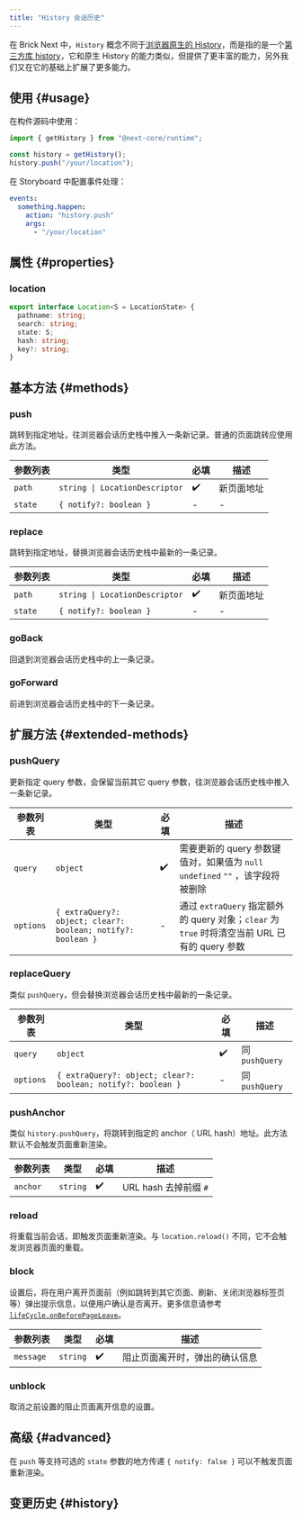 ```yaml
---
title: "History 会话历史"
---
```


在 Brick Next 中，`History` 概念不同于[浏览器原生的 History]，而是指的是一个[第三方库 history]，它和原生 History 的能力类似，但提供了更丰富的能力，另外我们又在它的基础上扩展了更多能力。

## 使用 {#usage}

在构件源码中使用：

```ts
import { getHistory } from "@next-core/runtime";

const history = getHistory();
history.push("/your/location");
```

在 Storyboard 中配置事件处理：

```yaml
events:
  something.happen:
    action: "history.push"
    args:
      - "/your/location"
```

## 属性 {#properties}

### location

```ts
export interface Location<S = LocationState> {
  pathname: string;
  search: string;
  state: S;
  hash: string;
  key?: string;
}
```

## 基本方法 {#methods}

### push

跳转到指定地址，往浏览器会话历史栈中推入一条新记录。普通的页面跳转应使用此方法。

| 参数列表 | 类型                                          | 必填 | 描述       |
| -------- | --------------------------------------------- | ---- | ---------- |
| `path`   | <code>string &#124; LocationDescriptor</code> | ✔️   | 新页面地址 |
| `state`  | `{ notify?: boolean }`                        | -    | -          |

### replace

跳转到指定地址，替换浏览器会话历史栈中最新的一条记录。

| 参数列表 | 类型                                          | 必填 | 描述       |
| -------- | --------------------------------------------- | ---- | ---------- |
| `path`   | <code>string &#124; LocationDescriptor</code> | ✔️   | 新页面地址 |
| `state`  | `{ notify?: boolean }`                        | -    | -          |

### goBack

回退到浏览器会话历史栈中的上一条记录。

### goForward

前进到浏览器会话历史栈中的下一条记录。

## 扩展方法 {#extended-methods}

### pushQuery

更新指定 query 参数，会保留当前其它 query 参数，往浏览器会话历史栈中推入一条新记录。

| 参数列表  | 类型                                                         | 必填 | 描述                                                                                          |
| --------- | ------------------------------------------------------------ | ---- | --------------------------------------------------------------------------------------------- |
| `query`   | `object`                                                     | ✔️   | 需要更新的 query 参数键值对，如果值为 `null` `undefined` `""` ，该字段将被删除                |
| `options` | `{ extraQuery?: object; clear?: boolean; notify?: boolean }` | -    | 通过 `extraQuery` 指定额外的 query 对象；`clear` 为 `true` 时将清空当前 URL 已有的 query 参数 |

### replaceQuery

类似 `pushQuery`，但会替换浏览器会话历史栈中最新的一条记录。

| 参数列表  | 类型                                                         | 必填 | 描述           |
| --------- | ------------------------------------------------------------ | ---- | -------------- |
| `query`   | `object`                                                     | ✔️   | 同 `pushQuery` |
| `options` | `{ extraQuery?: object; clear?: boolean; notify?: boolean }` | -    | 同 `pushQuery` |

### pushAnchor

类似 `history.pushQuery`，将跳转到指定的 anchor（ URL hash）地址。此方法默认不会触发页面重新渲染。

| 参数列表 | 类型     | 必填 | 描述                  |
| -------- | -------- | ---- | --------------------- |
| `anchor` | `string` | ✔️   | URL hash 去掉前缀 `#` |

### reload

将重载当前会话，即触发页面重新渲染。与 `location.reload()` 不同，它不会触发浏览器页面的重载。

### block

设置后，将在用户离开页面前（例如跳转到其它页面、刷新、关闭浏览器标签页等）弹出提示信息，以便用户确认是否离开。更多信息请参考 [`lifeCycle.onBeforePageLeave`](brick-life-cycle.md#onbeforepageleave)。

| 参数列表  | 类型     | 必填 | 描述                           |
| --------- | -------- | ---- | ------------------------------ |
| `message` | `string` | ✔️   | 阻止页面离开时，弹出的确认信息 |

### unblock

取消之前设置的阻止页面离开信息的设置。

## 高级 {#advanced}

在 `push` 等支持可选的 `state` 参数的地方传递 `{ notify: false }` 可以不触发页面重新渲染。

## 变更历史 {#history}

[浏览器原生的 history]: https://developer.mozilla.org/en-US/docs/Web/API/History
[第三方库 history]: https://github.com/ReactTraining/history

